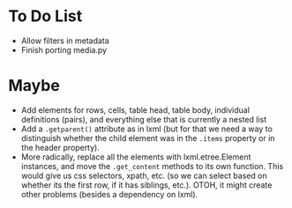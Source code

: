 # To Do List

- Allow filters in metadata
- Finish porting media.py

# Maybe

- Add elements for rows, cells, table head, table body, individual definitions (pairs), and everything else that is currently a nested list
- Add a `.getparent()` attribute as in lxml (but for that we need a way to distinguish whether the child element was in the `.items` property or in the header property).
- More radically, replace all the elements with lxml.etree.Element instances, and move the `.get_content` methods to its own function. This would give us css selectors, xpath, etc. (so we can select based on whether its the first row, if it has siblings, etc.). OTOH, it might create other problems (besides a dependency on lxml).